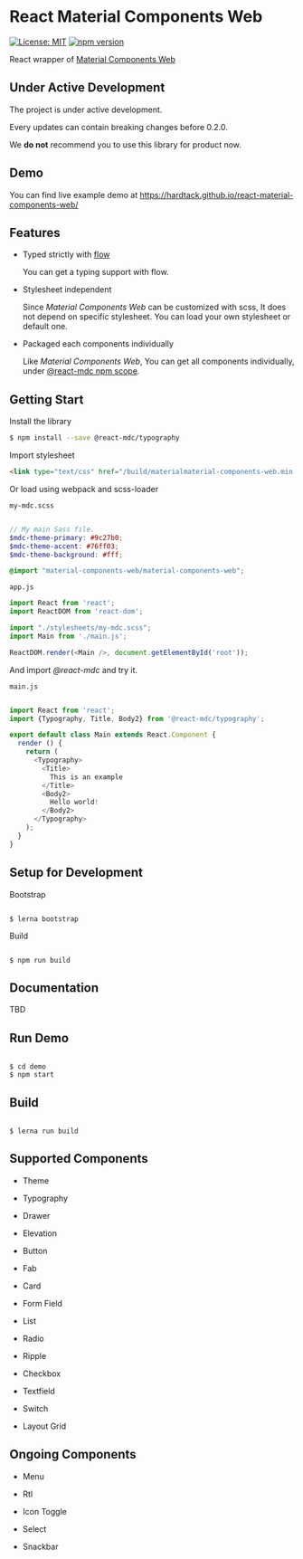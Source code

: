React Material Components Web
=============================

[![License: MIT](https://img.shields.io/github/license/mashape/apistatus.svg)](https://opensource.org/licenses/MIT)
[![npm version](https://badge.fury.io/js/react-material-components-web.svg)](https://badge.fury.io/js/react-material-components-web)


React wrapper of [Material Components Web](
https://github.com/material-components/material-components-web)

Under Active Development
------------------------

The project is under active development.

Every updates can contain breaking changes before 0.2.0.

We **do not** recommend you to use this library for product now.

Demo
----

You can find live example demo at https://hardtack.github.io/react-material-components-web/

Features
--------

*  Typed strictly with [flow](https://flowtype.org)

   You can get a typing support with flow.

*  Stylesheet independent

   Since *Material Components Web* can be customized with scss,
   It does not depend on specific stylesheet.
   You can load your own stylesheet or default one.

*  Packaged each components individually

   Like *Material Components Web*, You can get all components individually,
   under [@react-mdc npm scope](https://www.npmjs.com/%7Ereact-mdc).

Getting Start
-------------

Install the library

``` bash
$ npm install --save @react-mdc/typography
```

Import stylesheet

``` html
<link type="text/css" href="/build/materialmaterial-components-web.min.css" rel="stylesheet" />

```

Or load using webpack and scss-loader

`my-mdc.scss`
``` scss

// My main Sass file.
$mdc-theme-primary: #9c27b0;
$mdc-theme-accent: #76ff03;
$mdc-theme-background: #fff;

@import "material-components-web/material-components-web";

```

`app.js`
``` javascript
import React from 'react';
import ReactDOM from 'react-dom';

import "./stylesheets/my-mdc.scss";
import Main from './main.js';

ReactDOM.render(<Main />, document.getElementById('root'));

```

And import *@react-mdc* and try it.

`main.js`
``` javascript

import React from 'react';
import {Typography, Title, Body2} from '@react-mdc/typography';

export default class Main extends React.Component {
  render () {
    return (
      <Typography>
        <Title>
          This is an example
        </Title>
        <Body2>
          Hello world!
        </Body2>
      </Typography>
    );
  }
}

```

Setup for Development
---------------------

Bootstrap

``` shell

$ lerna bootstrap

```

Build

``` shell

$ npm run build

```

Documentation
-------------

TBD


Run Demo
-----------

``` shell

$ cd demo
$ npm start

```

Build
-----

``` shell

$ lerna run build

```

Supported Components
--------------------

- Theme

- Typography

- Drawer

- Elevation

- Button

- Fab

- Card

- Form Field

- List

- Radio

- Ripple

- Checkbox

- Textfield

- Switch

- Layout Grid

Ongoing Components
------------------

- Menu

- Rtl

- Icon Toggle

- Select

- Snackbar
